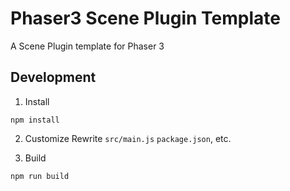 # Phaser3 Scene Plugin Template
A Scene Plugin template for Phaser 3

## Development

1. Install
```
npm install
```

2. Customize
Rewrite `src/main.js` `package.json`, etc.

3. Build
```
npm run build
```
